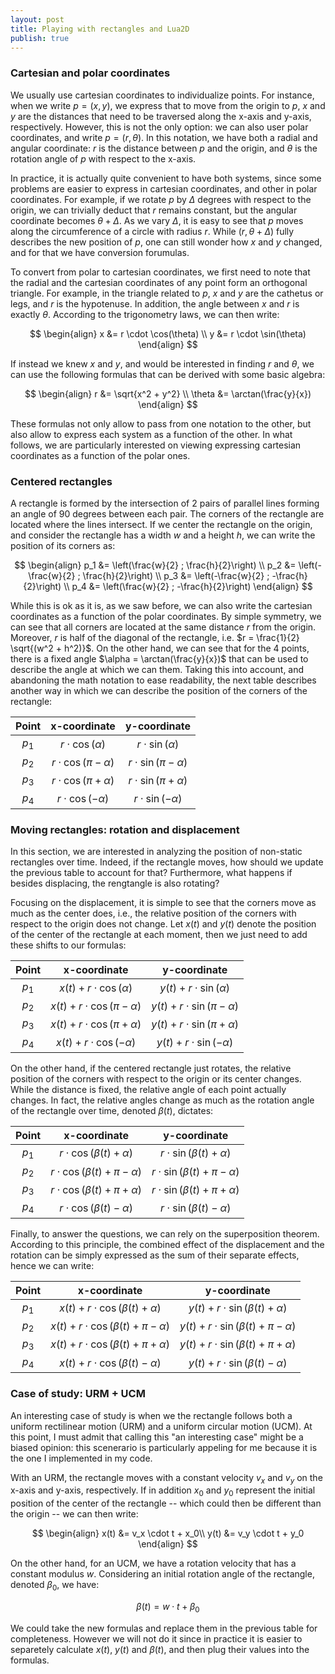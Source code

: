 ```yaml
---
layout: post
title: Playing with rectangles and Lua2D
publish: true
---
```


### Cartesian and polar coordinates

We usually use cartesian coordinates to individualize points. For instance, when we write $p = (x, y)$, we express that to move from the origin to $p$, $x$ and $y$ are the distances that need to be traversed along the x-axis and y-axis, respectively. However, this is not the only option: we can also user polar coordinates, and write $p = (r, \theta)$. In this notation, we have both a radial and angular coordinate: $r$ is the distance between $p$ and the origin, and $\theta$ is the rotation angle of $p$ with respect to the x-axis. 

In practice, it is actually quite convenient to have both systems, since some problems are easier to express in cartesian coordinates, and other in polar coordinates. For example, if we rotate $p$ by $\Delta$ degrees with respect to the origin, we can trivially deduct that $r$ remains constant, but the angular coordinate becomes $\theta + \Delta$. As we vary $\Delta$, it is easy to see that $p$ moves along the circumference of a circle with radius $r$. While $(r, \theta + \Delta)$ fully describes the new position of $p$, one can still wonder how $x$ and $y$ changed, and for that we have conversion forumulas.

To convert from polar to cartesian coordinates, we first need to note that the radial and the cartesian coordinates of any point form an orthogonal triangle. For example, in the triangle related to $p$, $x$ and $y$ are the cathetus or legs, and $r$ is the hypotenuse. In addition, the angle between $x$ and $r$ is exactly $\theta$. According to the trigonometry laws, we can then write:

$$
\begin{align}
x &= r \cdot \cos(\theta) \\
y &= r \cdot \sin(\theta)
\end{align}
$$

If instead we knew $x$ and $y$, and would be interested in finding $r$ and $\theta$, we can use the following formulas that can be derived with some basic algebra:

$$
\begin{align}
r &= \sqrt{x^2 + y^2} \\
\theta &= \arctan(\frac{y}{x})
\end{align}
$$

These formulas not only allow to pass from one notation to the other, but also allow to express each system as a function of the other. In what follows, we are particularly interested on viewing expressing cartesian coordinates as a function of the polar ones.



### Centered rectangles

A rectangle is formed by the intersection of 2 pairs of parallel lines forming an angle of 90 degrees between each pair. The corners of the rectangle are located where the lines intersect. If we center the rectangle on the origin, and consider the rectangle has a width $w$ and a height $h$, we can write the position of its corners as:

$$
\begin{align}
p_1 &= \left(\frac{w}{2} ; \frac{h}{2}\right) \\
p_2 &= \left(-\frac{w}{2} ; \frac{h}{2}\right) \\
p_3 &= \left(-\frac{w}{2} ; -\frac{h}{2}\right) \\
p_4 &= \left(\frac{w}{2}  ; -\frac{h}{2}\right)
\end{align}
$$

While this is ok as it is, as we saw before, we can also write the cartesian coordinates as a function of the polar coordinates. By simple symmetry, we can see that all corners are located at the same distance $r$ from the origin. Moreover, $r$ is half of the diagonal of the rectangle, i.e. $r = \frac{1}{2} \sqrt{(w^2 + h^2)}$. On the other hand, we can see that for the 4 points, there is a fixed angle $\alpha = \arctan(\frac{y}{x})$ that can be used to describe the angle at which we can them. Taking this into account, and abandoning the math notation to ease readability, the next table describes another way in which we can describe the position of the corners of the rectangle:

| Point | x-coordinate                 | y-coordinate                 |
|:-------:|:-----------------------------:|:-----------------------------:|
| $p_1$    | $r \cdot \cos(\alpha)$     | $r \cdot \sin(\alpha)$     |
| $p_2$    | $r \cdot \cos(\pi - \alpha)$ | $r \cdot \sin(\pi - \alpha)$ |
| $p_3$    | $r \cdot \cos(\pi + \alpha)$ | $r \cdot \sin(\pi + \alpha)$ |
| $p_4$    | $r \cdot \cos(-\alpha)$    | $r \cdot \sin(-\alpha)$    |
  
### Moving rectangles: rotation and displacement

In this section, we are interested in analyzing the position of non-static rectangles over time. Indeed, if the rectangle moves, how should we update the previous table to account for that? Furthermore, what happens if besides displacing, the rengtangle is also rotating? 

Focusing on the displacement, it is simple to see that the corners move as much as the center does, i.e., the relative position of the corners with respect to the origin does not change. Let $x(t)$ and $y(t)$ denote the position of the center of the rectangle at each moment, then we just need to add these shifts to our formulas:

| Point | x-coordinate                 | y-coordinate                 |
|:-------:|:-----------------------------:|:-----------------------------:|
| $p_1$     | $x(t) + r \cdot \cos\left(\alpha\right)$     | $y(t) + r \cdot \sin\left(\alpha\right)$     |
| $p_2$     | $x(t) + r \cdot \cos\left(\pi - \alpha\right)$ | $y(t) + r \cdot \sin\left(\pi - \alpha\right)$ |
| $p_3$     | $x(t) + r \cdot \cos\left(\pi + \alpha\right)$ | $y(t) + r \cdot \sin\left(\pi + \alpha\right)$ |
| $p_4$     | $x(t) + r \cdot \cos\left(-\alpha\right)$    | $y(t) + r \cdot \sin\left(-\alpha\right)$    |


On the other hand, if the centered rectangle just rotates, the relative position of the corners with respect to the origin or its center changes. While the distance is fixed, the relative angle of each point actually changes. In fact, the relative angles change as much as the rotation angle of the rectangle over time, denoted $\beta(t)$, dictates:

| Point | x-coordinate                 | y-coordinate                 |
|:-------:|:-----------------------------:|:-----------------------------:|
| $p_1$     | $r \cdot \cos\left(\beta(t) + \alpha\right)$     | $r \cdot \sin\left(\beta(t) + \alpha\right)$     |
| $p_2$     | $r \cdot \cos\left(\beta(t) + \pi - \alpha\right)$ | $r \cdot \sin\left(\beta(t) + \pi - \alpha\right)$ |
| $p_3$     | $r \cdot \cos\left(\beta(t) + \pi + \alpha\right)$ | $r \cdot \sin\left(\beta(t) + \pi + \alpha\right)$ |
| $p_4$     | $r \cdot \cos\left(\beta(t) - \alpha\right)$    | $r \cdot \sin\left(\beta(t) -\alpha\right)$    |

Finally, to answer the questions, we can rely on the superposition theorem. According to this principle, the combined effect of the displacement and the rotation can be simply expressed as the sum of their separate effects, hence we can write:

| Point | x-coordinate                 | y-coordinate                 |
|:-------:|:-----------------------------:|:-----------------------------:|
| $p_1$     | $x(t) + r \cdot \cos\left(\beta(t) + \alpha\right)$     | $y(t) + r \cdot \sin\left(\beta(t) + \alpha\right)$     |
| $p_2$     | $x(t) + r \cdot \cos\left(\beta(t) + \pi - \alpha\right)$ | $y(t) + r \cdot \sin\left(\beta(t) + \pi - \alpha\right)$ |
| $p_3$     | $x(t) + r \cdot \cos\left(\beta(t) + \pi + \alpha\right)$ | $y(t) + r \cdot \sin\left(\beta(t) + \pi + \alpha\right)$ |
| $p_4$     | $x(t) + r \cdot \cos\left(\beta(t) - \alpha\right)$    | $y(t) + r \cdot \sin\left(\beta(t) -\alpha\right)$    |

### Case of study: URM + UCM 

An interesting case of study is when we the rectangle follows both a uniform rectilinear motion (URM) and a uniform circular motion (UCM). At this point, I must admit that calling this "an interesting case" might be a biased opinion: this scenerario is particularly appeling for me because it is the one I implemented in my code.

With an URM, the rectangle moves with a constant velocity $v_x$ and $v_y$ on the x-axis and y-axis, respectively. If in addition $x_0$ and $y_0$ represent the initial position of the center of the rectangle -- which could then be different than the origin -- we can then write:

$$
\begin{align}
x(t) &= v_x \cdot t + x_0\\
y(t) &= v_y \cdot t + y_0
\end{align}
$$

On the other hand, for an UCM, we have a rotation velocity that has a constant modulus $w$. Considering an initial rotation angle of the rectangle, denoted $\beta_0$, we have:

$$\beta(t) = w \cdot t + \beta_0$$

We could take the new formulas and replace them in the previous table for completeness. However we will not do it since in practice it is easier to separetely calculate $x(t)$, $y(t)$ and $\beta(t)$, and then plug their values into the formulas.

<!---
We can use these formulas on our previous table. Replacing, we have

| Point | x-coordinate                 | y-coordinate                 |
|:-------:|:-----------------------------:|:-----------------------------:|
| $p_1$     | $v_x \cdot t + r \cos(w \cdot t + \beta_0 + \alpha)$     | $v_y \cdot t + r \sin(w \cdot t + \beta_0 + \alpha)$     |
| $p_2$     | $v_x \cdot t + r \cos(\pi + w \cdot t + \beta_0 - \alpha)$ | $v_y \cdot t + r \sin(\pi + w \cdot t + \beta_0 - \alpha)$ |
| $p_3$     | $v_x \cdot t + r \cos(\pi + w \cdot t + \beta_0 + \alpha)$ | $v_y \cdot t + r \sin(\pi + w \cdot t + \beta_0 + \alpha)$ |
| $p_4$     | $v_x \cdot t + r \cos(w \cdot t + \beta_0 -\alpha)$    | $v_y \cdot t + r \sin(w \cdot t + \beta_0 -\alpha)$    |
-->

